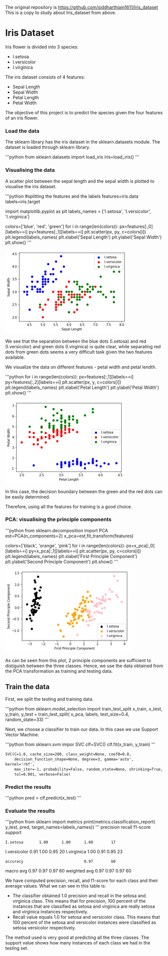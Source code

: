 The original repository is https://github.com/siddharthjain1611/Iris_dataset
This is a copy to study about Iris_dataset from above.

# Iris Dataset

Iris flower is divided into 3 species:
- I.setosa
- I.versicolor
- I.virginica

The iris dataset consists of 4 features:
- Sepal Length
- Sepal Width
- Petal Length
- Petal Width

The objective of this project is to predict the species given the four features of an iris flower.

### Load the data
The sklearn library has the iris dataset in the sklearn.datasets module. The dataset is loaded through sklearn library.

'''python
from sklearn.datasets import load_iris
iris=load_iris()
'''


### Visualising the data

A scatter plot between the sepal length and the sepal width is plotted to visualise the iris dataset.



'''python
#splitting the features and the labels
features=iris.data
labels=iris.target

import matplotlib.pyplot as plt
labels_names = ['I.setosa', 'I.versicolor', 'I.virginica']

colors=['blue', 'red', 'green']
for i in range(len(colors)):
    px=features[:,0][labels==i]
    py=features[:,1][labels==i]
    plt.scatter(px, py, c=colors[i])
plt.legend(labels_names)
plt.xlabel('Sepal Length')
plt.ylabel('Sepal Width')
plt.show()
'''


![png](output_3_0.png)


We see that the separation between the blue dots (I.setosa) and red (I.versicolor) and green dots (I.virginica) is quite clear, while separating red dots from green dots seems a very difficult task given the two features available.

We visualize the data on different features - petal width and petal lendth.


'''python
for i in range(len(colors)):
    px=features[:,1][labels==i]
    py=features[:,2][labels==i]
    plt.scatter(px, y, c=colors[i])
plt.legend(labels_names)
plt.xlabel('Petal Length')
plt.ylabel('Petal Width')
plt.show()
'''


![png](output_5_0.png)

In this case, the decision boundary between the green and the red dots can be easily determined.

Therefore, using all the features for training is a good choice.

### PCA: visualising the principle components


'''python
from sklearn.decomposition import PCA
est=PCA(n_components=2)
x_pca=est,fit_transform(features)

colors=['black', 'orange', 'pink']
for i in range(len(colors)):
    px=x_pca[:,0][labels==i]
    py=x_pca[:,1][labels==i]
    plt.scatter(px, py, c=colors[i])
plt.legend(labels_names)
plt.xlabel('First Principle Component')
plt.ylabel('Second Principle Component')
plt.show()
'''


![png](output_7_0.png)


As can be seen from this plot, 2 principle components are sufficient to distiguish between the three classes. Hence, we use the data obtained from the PCA transformation as training and testing data.


## Train the data

First, we split the testing and training data.


'''python
from sklearn.model_selection import train_test_split
x_train, x_test, y_train, y_test = train_test_split(
    x_pca, labels, test_size=0.4, random_state=33)
'''


Next, we choose a classifier to train our data. In this case we use Support Vector Machine.


'''python
from sklearn.svm impor SVC
clf=SVC()
clf.fit(x_train, y_train)
'''




    SVC(C=1.0, cache_size=200, class_weight=None, coef0=0.0,
        decision_function_shape=None, degree=3, gamma='auto', kernel='rbf',
        max_iter=-1, probability=False, random_state=None, shrinking=True, 
        tol=0.001, verbose=False)
        
        
        
### Predict the results


'''python
pred = clf.predict(x_test)
'''

### Evaluate the results


'''python
from sklearn import metrics
print(metrics.classification_report(
    y_test, pred, target_names=labels_names))
'''
              precision    recall  f1-score   support

    I.setosa       1.00      1.00      1.00        17
I.versicolor       0.91      1.00      0.95        20
 I.virginica       1.00      0.91      0.95        23

    accuracy                           0.97        60
   macro avg       0.97      0.97      0.97        60
weighted avg       0.97      0.97      0.97        60



We have computed precision, recall, and f1-score for each class and their average values. What we can see in this table is:

- The classifier obtained 1.0 precision and recall in the setosa and virginica class. This means that for precision, 100 percent of the instances that are classified as setosa and virginica are really setosa and virginica instances respectively.
- Recall value equals 1.0 for setosa and versicolor class. This means that 100 percent of the setosa and versicolor instances were classified as setosa versicolor respectively.

The method used is very good at predicting all the three classes. The support value shows how many instances of each class we had in the testing set.